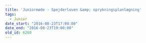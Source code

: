 ```yaml
---
title: 'Juniormøde - Spejderloven &amp; oprykningsplanlægning'
tags:
  - Junior
date_start: "2016-08-23T17:00:00"
date_end: "2016-08-23T19:00:00"
old_id: 6260
---
```

